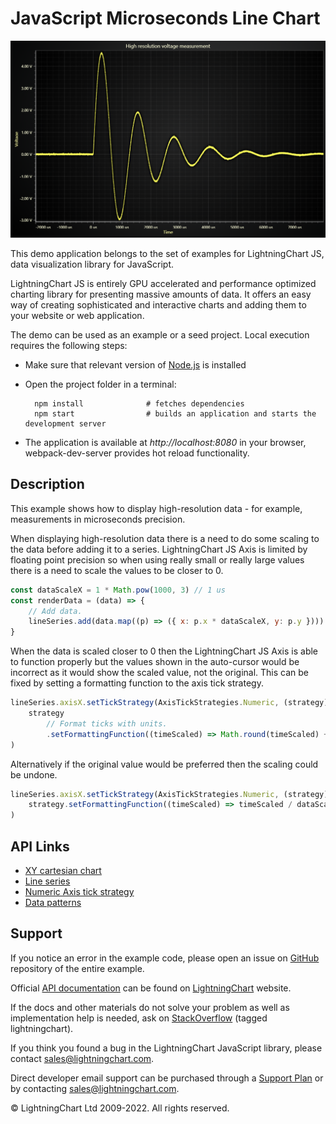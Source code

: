# JavaScript Microseconds Line Chart

![JavaScript Microseconds Line Chart](lineSeriesMicroseconds-darkGold.png)

This demo application belongs to the set of examples for LightningChart JS, data visualization library for JavaScript.

LightningChart JS is entirely GPU accelerated and performance optimized charting library for presenting massive amounts of data. It offers an easy way of creating sophisticated and interactive charts and adding them to your website or web application.

The demo can be used as an example or a seed project. Local execution requires the following steps:

-   Make sure that relevant version of [Node.js](https://nodejs.org/en/download/) is installed
-   Open the project folder in a terminal:

          npm install              # fetches dependencies
          npm start                # builds an application and starts the development server

-   The application is available at _http://localhost:8080_ in your browser, webpack-dev-server provides hot reload functionality.


## Description

This example shows how to display high-resolution data - for example, measurements in microseconds precision.

When displaying high-resolution data there is a need to do some scaling to the data before adding it to a series.
LightningChart JS Axis is limited by floating point precision so when using really small or really large values there is a need to scale the values to be closer to 0.

```js
const dataScaleX = 1 * Math.pow(1000, 3) // 1 us
const renderData = (data) => {
    // Add data.
    lineSeries.add(data.map((p) => ({ x: p.x * dataScaleX, y: p.y })))
}
```

When the data is scaled closer to 0 then the LightningChart JS Axis is able to function properly but the values shown in the auto-cursor would be incorrect as it would show the scaled value, not the original. This can be fixed by setting a formatting function to the axis tick strategy.

```js
lineSeries.axisX.setTickStrategy(AxisTickStrategies.Numeric, (strategy) =>
    strategy
        // Format ticks with units.
        .setFormattingFunction((timeScaled) => Math.round(timeScaled) + ' μs'),
)
```

Alternatively if the original value would be preferred then the scaling could be undone.

```js
lineSeries.axisX.setTickStrategy(AxisTickStrategies.Numeric, (strategy) =>
    strategy.setFormattingFunction((timeScaled) => timeScaled / dataScaleX),
)
```


## API Links

* [XY cartesian chart]
* [Line series]
* [Numeric Axis tick strategy]
* [Data patterns]


## Support

If you notice an error in the example code, please open an issue on [GitHub][0] repository of the entire example.

Official [API documentation][1] can be found on [LightningChart][2] website.

If the docs and other materials do not solve your problem as well as implementation help is needed, ask on [StackOverflow][3] (tagged lightningchart).

If you think you found a bug in the LightningChart JavaScript library, please contact sales@lightningchart.com.

Direct developer email support can be purchased through a [Support Plan][4] or by contacting sales@lightningchart.com.

[0]: https://github.com/Arction/
[1]: https://lightningchart.com/lightningchart-js-api-documentation/
[2]: https://lightningchart.com
[3]: https://stackoverflow.com/questions/tagged/lightningchart
[4]: https://lightningchart.com/support-services/

© LightningChart Ltd 2009-2022. All rights reserved.


[XY cartesian chart]: https://lightningchart.com/js-charts/api-documentation/v8.0.0/classes/ChartXY.html
[Line series]: https://lightningchart.com/js-charts/api-documentation/v8.0.0/classes/LineSeries.html
[Numeric Axis tick strategy]: https://lightningchart.com/js-charts/api-documentation/v8.0.0/variables/AxisTickStrategies.html
[Data patterns]: https://lightningchart.com/js-charts/api-documentation/v8.0.0/interfaces/DataPattern.html

